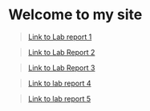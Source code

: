 # Welcome to my site
> [Link to Lab report 1](https://oaragonsotelo.github.io/cse15l-lab-reports/lab-report-1.html)

> [Link to Lab Report 2](https://oaragonsotelo.github.io/cse15l-lab-reports/lab-report-2.html)

> [Link to Lab Report 3](https://oaragonsotelo.github.io/cse15l-lab-reports/lab-report-3-week-6/lab-report-3.html)

> [Link to lab report 4](https://oaragonsotelo.github.io/cse15l-lab-reports/lab-report-4.html)

> [Link to lab report 5](https://oaragonsotelo.github.io/cse15l-lab-reports/lab-report-5.html)